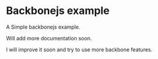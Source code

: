 Backbonejs example
=========

A Simple backbonejs example.

Will add more documentation soon.

I will improve it soon and try to use more backbone features.
